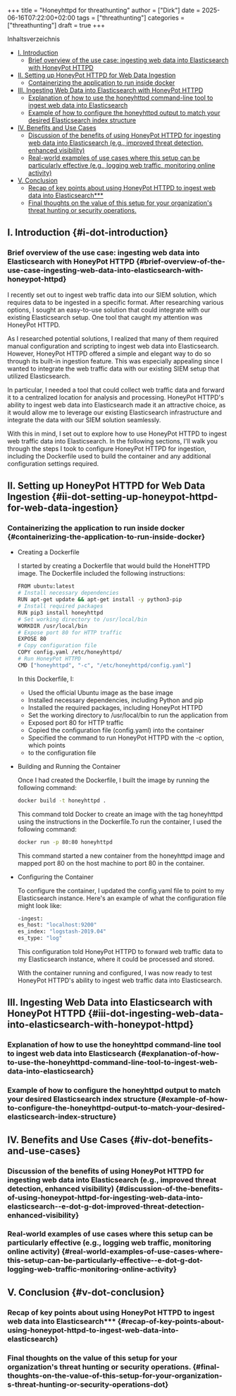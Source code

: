 +++
title = "Honeyhttpd for threathunting"
author = ["Dirk"]
date = 2025-06-16T07:22:00+02:00
tags = ["threathunting"]
categories = ["threathunting"]
draft = true
+++

<div class="ox-hugo-toc toc">

<div class="heading">Inhaltsverzeichnis</div>

- [I. Introduction](#i-dot-introduction)
    - [Brief overview of the use case: ingesting web data into Elasticsearch with HoneyPot HTTPD](#brief-overview-of-the-use-case-ingesting-web-data-into-elasticsearch-with-honeypot-httpd)
- [II. Setting up HoneyPot HTTPD for Web Data Ingestion](#ii-dot-setting-up-honeypot-httpd-for-web-data-ingestion)
    - [Containerizing the application to run inside docker](#containerizing-the-application-to-run-inside-docker)
- [III. Ingesting Web Data into Elasticsearch with HoneyPot HTTPD](#iii-dot-ingesting-web-data-into-elasticsearch-with-honeypot-httpd)
    - [Explanation of how to use the honeyhttpd command-line tool to ingest web data into Elasticsearch](#explanation-of-how-to-use-the-honeyhttpd-command-line-tool-to-ingest-web-data-into-elasticsearch)
    - [Example of how to configure the honeyhttpd output to match your desired Elasticsearch index structure](#example-of-how-to-configure-the-honeyhttpd-output-to-match-your-desired-elasticsearch-index-structure)
- [IV. Benefits and Use Cases](#iv-dot-benefits-and-use-cases)
    - [Discussion of the benefits of using HoneyPot HTTPD for ingesting web data into Elasticsearch (e.g., improved threat detection, enhanced visibility)](#discussion-of-the-benefits-of-using-honeypot-httpd-for-ingesting-web-data-into-elasticsearch--e-dot-g-dot-improved-threat-detection-enhanced-visibility)
    - [Real-world examples of use cases where this setup can be particularly effective (e.g., logging web traffic, monitoring online activity)](#real-world-examples-of-use-cases-where-this-setup-can-be-particularly-effective--e-dot-g-dot-logging-web-traffic-monitoring-online-activity)
- [V. Conclusion](#v-dot-conclusion)
    - [Recap of key points about using HoneyPot HTTPD to ingest web data into Elasticsearch\*\*\*](#recap-of-key-points-about-using-honeypot-httpd-to-ingest-web-data-into-elasticsearch)
    - [Final thoughts on the value of this setup for your organization's threat hunting or security operations.](#final-thoughts-on-the-value-of-this-setup-for-your-organization-s-threat-hunting-or-security-operations-dot)

</div>
<!--endtoc-->


## I. Introduction {#i-dot-introduction}


### Brief overview of the use case: ingesting web data into Elasticsearch with HoneyPot HTTPD {#brief-overview-of-the-use-case-ingesting-web-data-into-elasticsearch-with-honeypot-httpd}

I recently set out to ingest web traffic data into our SIEM solution, which
requires data to be ingested in a specific format. After researching various
options, I sought an easy-to-use solution that could integrate with our
existing Elasticsearch setup. One tool that caught my attention was
HoneyPot HTTPD.

<!--more-->

As I researched potential solutions, I realized that many of them required
manual configuration and scripting to ingest web data into Elasticsearch.
However, HoneyPot HTTPD offered a simple and elegant way to do so through
its built-in ingestion feature. This was especially appealing since I wanted
to integrate the web traffic data with our existing SIEM setup that utilized
Elasticsearch.

<!--more-->

In particular, I needed a tool that could collect web traffic data and forward
it to a centralized location for analysis and processing. HoneyPot HTTPD's
ability to ingest web data into Elasticsearch made it an attractive choice,
as it would allow me to leverage our existing Elasticsearch infrastructure
and integrate the data with our SIEM solution seamlessly.

<!--more-->

With this in mind, I set out to explore how to use HoneyPot HTTPD to ingest
web traffic data into Elasticsearch. In the following sections, I'll walk
you through the steps I took to configure HoneyPot HTTPD for ingestion,
including the Dockerfile used to build the container and any additional
configuration settings required.


## II. Setting up HoneyPot HTTPD for Web Data Ingestion {#ii-dot-setting-up-honeypot-httpd-for-web-data-ingestion}


### Containerizing the application to run inside docker {#containerizing-the-application-to-run-inside-docker}

<!--list-separator-->

-  Creating a Dockerfile

    I started by creating a Dockerfile that would build the HoneHTTPD image.
    The Dockerfile included the following instructions:

    ```sh
    FROM ubuntu:latest
    # Install necessary dependencies
    RUN apt-get update && apt-get install -y python3-pip
    # Install required packages
    RUN pip3 install honeyhttpd
    # Set working directory to /usr/local/bin
    WORKDIR /usr/local/bin
    # Expose port 80 for HTTP traffic
    EXPOSE 80
    # Copy configuration file
    COPY config.yaml /etc/honeyhttpd/
    # Run HoneyPot HTTPD
    CMD ["honeyhttpd", "-c", "/etc/honeyhttpd/config.yaml"]
    ```

    In this Dockerfile, I:

    -   Used the official Ubuntu image as the base image
    -   Installed necessary dependencies, including Python and pip
    -   Installed the required packages, including HoneyPot HTTPD
    -   Set the working directory to /usr/local/bin to run the application from
    -   Exposed port 80 for HTTP traffic
    -   Copied the configuration file (config.yaml) into the container
    -   Specified the command to run HoneyPot HTTPD with the -c option, which points
    -   to the configuration file

<!--list-separator-->

-  Building and Running the Container

    Once I had created the Dockerfile, I built the image by running
    the following command:

    ```sh
    docker build -t honeyhttpd .
    ```

    This command told Docker to create an image with the tag honeyhttpd using
    the instructions in the Dockerfile.To run the container, I used
    the following command:

    ```sh
    docker run -p 80:80 honeyhttpd
    ```

    This command started a new container from the honeyhttpd image and mapped
    port 80 on the host machine to port 80 in the container.

<!--list-separator-->

-  Configuring the Container

    To configure the container, I updated the config.yaml file to point to
    my Elasticsearch instance. Here's an example of what the configuration
    file might look like:

    ```sh
    -ingest:
    es_host: "localhost:9200"
    es_index: "logstash-2019.04"
    es_type: "log"
    ```

    This configuration told HoneyPot HTTPD to forward web traffic data to
    my Elasticsearch instance, where it could be processed and stored.

    With the container running and configured, I was now ready to test
    HoneyPot HTTPD's ability to ingest web traffic data into Elasticsearch.


## III. Ingesting Web Data into Elasticsearch with HoneyPot HTTPD {#iii-dot-ingesting-web-data-into-elasticsearch-with-honeypot-httpd}


### Explanation of how to use the honeyhttpd command-line tool to ingest web data into Elasticsearch {#explanation-of-how-to-use-the-honeyhttpd-command-line-tool-to-ingest-web-data-into-elasticsearch}


### Example of how to configure the honeyhttpd output to match your desired Elasticsearch index structure {#example-of-how-to-configure-the-honeyhttpd-output-to-match-your-desired-elasticsearch-index-structure}


## IV. Benefits and Use Cases {#iv-dot-benefits-and-use-cases}


### Discussion of the benefits of using HoneyPot HTTPD for ingesting web data into Elasticsearch (e.g., improved threat detection, enhanced visibility) {#discussion-of-the-benefits-of-using-honeypot-httpd-for-ingesting-web-data-into-elasticsearch--e-dot-g-dot-improved-threat-detection-enhanced-visibility}


### Real-world examples of use cases where this setup can be particularly effective (e.g., logging web traffic, monitoring online activity) {#real-world-examples-of-use-cases-where-this-setup-can-be-particularly-effective--e-dot-g-dot-logging-web-traffic-monitoring-online-activity}


## V. Conclusion {#v-dot-conclusion}


### Recap of key points about using HoneyPot HTTPD to ingest web data into Elasticsearch\*\*\* {#recap-of-key-points-about-using-honeypot-httpd-to-ingest-web-data-into-elasticsearch}


### Final thoughts on the value of this setup for your organization's threat hunting or security operations. {#final-thoughts-on-the-value-of-this-setup-for-your-organization-s-threat-hunting-or-security-operations-dot}
